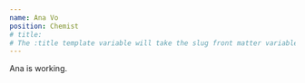 ```yaml
---
name: Ana Vo
position: Chemist
# title: 
# The :title template variable will take the slug front matter variable value if any is present in the document; if none is defined then :title will be equivalent to :name, aka the slug generated from the filename.
---
```

Ana is working.